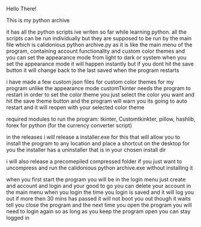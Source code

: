 Hello There!

This is my python archive

it has all the python scripts ive writen so far while learning python.
all the scripts can be run individually but they are supposed to be run by the main file which is calidonious python archive.py
as it is like the main menu of the program, containing account functionality and custom color themes and you can set the appearance mode from light to dark or system
when you set the appearance mode it will happen instantly but if you dont hit the save button it will change back to the last saved when the program restarts

i have made a few custom json files for custom color themes for my program unlike the appearance mode customTkinter needs the program to restart in order to set the color theme
you just select the color you want and hit the save theme button and the program will warn you its going to auto restart and it will reopen with your selected color theme

required modules to run the program:
tkinter, 
Customtkinkter, 
pillow, 
hashlib, 
forex for python (for the currency converter script)


in the releases i will release a installer.exe for this that will allow you to install the program to any location and place a shortcut on the desktop for you
the installer has a uninstaller that is in your chosen install dir

i will also release a precomepiled compressed folder if you just want to uncompress and run the calidonious python archive.exe without installing it

when you first start the program you will be in the login menu just create and account and login and your good to go you can delete your account in the main menu
when you login the time you login is saved and it will log you out if more then 30 mins has passed it will not boot you out though it waits tell you close the program
and the next time you open the program you will need to login again so as long as you keep the program open you can stay logged in

